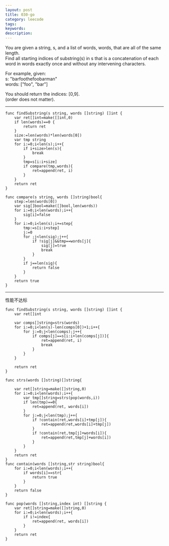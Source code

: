 ```yaml
---
layout: post
title: 030-go
category: leecode
tags: 
keywords: 
description: 
---
```


 You are given a string, s, and a list of words, words, that are all of the same length.  
 Find all starting indices of substring(s) in s that is a concatenation of each word in words exactly once and without any intervening characters.

For example, given:  
s: "barfoothefoobarman"  
words: ["foo", "bar"]  

You should return the indices: [0,9].  
(order does not matter). 

----------

    func findSubstring(s string, words []string) []int {
    	var ret[]int=make([]int,0)
    	if len(words)==0 {
    		return ret
    	}
    	size:=len(words)*len(words[0])
    	var tmp string
    	for i:=0;i<len(s);i++{
    		if i+size>len(s){
    			break
    		}
    		tmp=s[i:i+size]
    		if compare(tmp,words){
    			ret=append(ret, i)
    		}
    	}
    	return ret
    }
    
    func compare(s string, words []string)bool{
    	step:=len(words[0])
    	var sig[]bool=make([]bool,len(words))
    	for i:=0;i<len(words);i++{
    		sig[i]=false
    	}
    	for i:=0;i<len(s);i+=step{
    		tmp:=s[i:i+step]
    		j:=0
    		for ;j<len(sig);j++{
    			if !sig[j]&&tmp==words[j]{
    				sig[j]=true
    				break
    			}
    		}
    		if j==len(sig){
    			return false
    		}
    	}
    	return true
    }

----------
性能不达标

    func findSubstring(s string, words []string) []int {
    	var ret[]int
    
    	var comps[]string=strs(words)
    	for i:=0;i<len(s)-len(comps[0])+1;i++{
    		for j:=0;j<len(comps);j++{
    			if comps[j]==s[i:i+len(comps[j])]{
    				ret=append(ret, i)
    				break
    			}
    		}
    	}
    
    	return ret
    }
    
    func strs(words []string)[]string{
    
    	var ret[]string=make([]string,0)
    	for i:=0;i<len(words);i++{
    		var tmp[]string=strs(pop(words,i))
    		if len(tmp)==0{
    			ret=append(ret, words[i])
    		}
    		for j:=0;j<len(tmp);j++{
    			if !contain(ret,words[i]+tmp[j]){
    				ret=append(ret,words[i]+tmp[j])
    			}
    			if !contain(ret,tmp[j]+words[i]){
    				ret=append(ret,tmp[j]+words[i])
    			}
    		}
    	}
    	return ret
    }
    func contain(words []string,str string)bool{
    	for i:=0;i<len(words);i++{
    		if words[i]==str{
    			return true
    		}
    	}
    	return false
    }
    
    func pop(words []string,index int) []string {
    	var ret[]string=make([]string,0)
    	for i:=0;i<len(words);i++{
    		if i!=index{
    			ret=append(ret, words[i])
    		}
    	}
    	return ret
    }